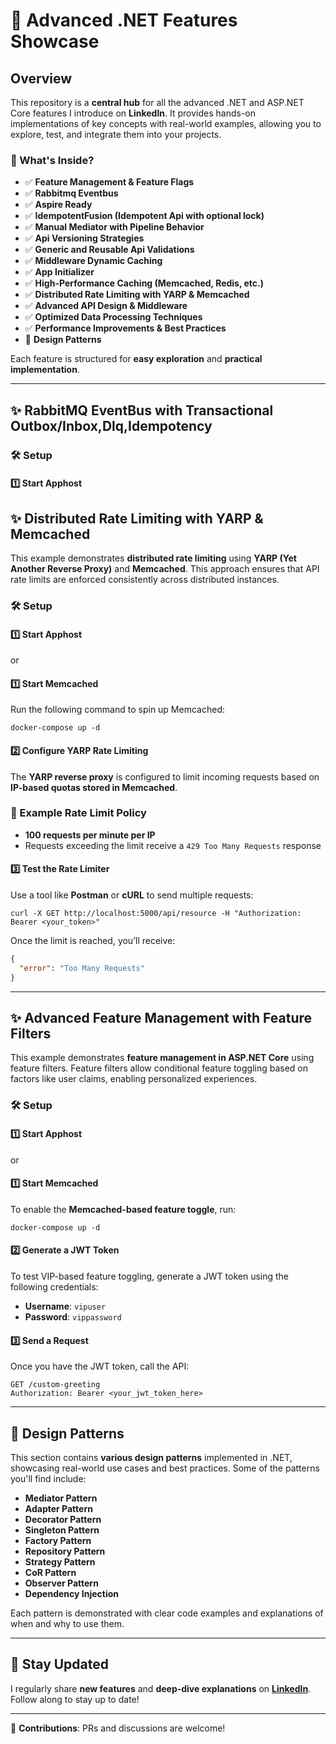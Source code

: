 
# 🚀 Advanced .NET Features Showcase  

## Overview  

This repository is a **central hub** for all the advanced .NET and ASP.NET Core features I introduce on **LinkedIn**. It provides hands-on implementations of key concepts with real-world examples, allowing you to explore, test, and integrate them into your projects.  

### 🔹 What's Inside?  
- ✅ **Feature Management & Feature Flags**
- ✅ **Rabbitmq Eventbus**
- ✅ **Aspire Ready**
- ✅ **IdempotentFusion (Idempotent Api with optional lock)**
- ✅ **Manual Mediator with Pipeline Behavior**  
- ✅ **Api Versioning Strategies**  
- ✅ **Generic and Reusable Api Validations**  
- ✅ **Middleware Dynamic Caching**
- ✅ **App Initializer**  
- ✅ **High-Performance Caching (Memcached, Redis, etc.)**  
- ✅ **Distributed Rate Limiting with YARP & Memcached**  
- ✅ **Advanced API Design & Middleware**  
- ✅ **Optimized Data Processing Techniques**  
- ✅ **Performance Improvements & Best Practices**  
- 🧩 **Design Patterns**  

Each feature is structured for **easy exploration** and **practical implementation**.  

---
## ✨ RabbitMQ EventBus with Transactional Outbox/Inbox,Dlq,Idempotency
### 🛠 Setup  
#### 1️⃣ Start Apphost  
## ✨ Distributed Rate Limiting with YARP & Memcached  

This example demonstrates **distributed rate limiting** using **YARP (Yet Another Reverse Proxy)** and **Memcached**. This approach ensures that API rate limits are enforced consistently across distributed instances.  

### 🛠 Setup  
#### 1️⃣ Start Apphost  
or
#### 1️⃣ Start Memcached  
Run the following command to spin up Memcached:  

```
docker-compose up -d
```  

#### 2️⃣ Configure YARP Rate Limiting  
The **YARP reverse proxy** is configured to limit incoming requests based on **IP-based quotas stored in Memcached**.  

### 📌 Example Rate Limit Policy  
- **100 requests per minute per IP**  
- Requests exceeding the limit receive a `429 Too Many Requests` response  

#### 3️⃣ Test the Rate Limiter  
Use a tool like **Postman** or **cURL** to send multiple requests:  

```
curl -X GET http://localhost:5000/api/resource -H "Authorization: Bearer <your_token>"
```  

Once the limit is reached, you’ll receive:  

```json
{
  "error": "Too Many Requests"
}
```  

---

## ✨ Advanced Feature Management with Feature Filters  

This example demonstrates **feature management in ASP.NET Core** using feature filters. Feature filters allow conditional feature toggling based on factors like user claims, enabling personalized experiences.  

### 🛠 Setup  
#### 1️⃣ Start Apphost  
or
#### 1️⃣ Start Memcached  
To enable the **Memcached-based feature toggle**, run:  

```
docker-compose up -d
```  

#### 2️⃣ Generate a JWT Token  
To test VIP-based feature toggling, generate a JWT token using the following credentials:  
- **Username**: `vipuser`  
- **Password**: `vippassword`  

#### 3️⃣ Send a Request  
Once you have the JWT token, call the API:  

```
GET /custom-greeting
Authorization: Bearer <your_jwt_token_here>
```  

---

## 🧩 Design Patterns  

This section contains **various design patterns** implemented in .NET, showcasing real-world use cases and best practices. Some of the patterns you'll find include:

- **Mediator Pattern**
- **Adapter Pattern**
- **Decorator Pattern** 
- **Singleton Pattern**  
- **Factory Pattern**  
- **Repository Pattern**  
- **Strategy Pattern**  
- **CoR Pattern**  
- **Observer Pattern**  
- **Dependency Injection**  

Each pattern is demonstrated with clear code examples and explanations of when and why to use them.  

---

## 📌 Stay Updated  
I regularly share **new features** and **deep-dive explanations** on **[LinkedIn](https://www.linkedin.com/in/mhhoseini)**. Follow along to stay up to date!  

---

🔹 **Contributions**: PRs and discussions are welcome!  

